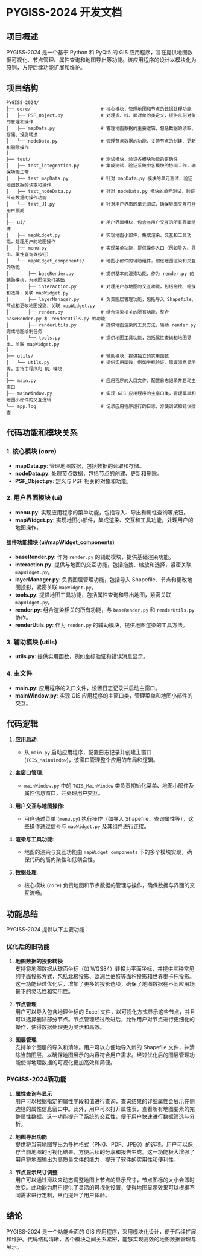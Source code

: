 # PYGISS-2024 开发文档


## 项目概述

PYGISS-2024 是一个基于 Python 和 PyQt5 的 GIS 应用程序，旨在提供地图数据可视化、节点管理、属性查询和地图导出等功能。该应用程序的设计以模块化为原则，方便后续功能扩展和维护。



## 项目结构
```
PYGISS-2024/
├── core/                          # 核心模块，管理地图和节点的数据处理功能
│   ├── PSF_Object.py              # 处理点、线、面对象的类定义，提供几何对象的管理和操作
│   ├── mapData.py                 # 管理地图数据的主要逻辑，包括数据的读取、存储、投影转换
│   └── nodeData.py                # 管理节点数据的功能，支持节点的创建、更新和删除操作
│
├── test/                          # 测试模块，验证各模块功能的正确性
│   ├── test_integration.py        # 集成测试，验证系统中各模块的协同工作，确保功能正常
│   ├── test_mapData.py            # 针对 mapData.py 模块的单元测试，验证地图数据的读取和操作
│   ├── test_nodeData.py           # 针对 nodeData.py 模块的单元测试，验证节点数据的操作功能
│   └── test_UI.py                 # 针对用户界面的单元测试，确保界面交互符合用户预期
│
├── ui/                            # 用户界面模块，包含与用户交互的所有界面组件
│   ├── mapWidget.py               # 实现地图小部件，集成渲染、交互和工具功能，处理用户的地图操作
│   ├── menu.py                    # 实现菜单功能，提供操作入口（例如导入、导出、属性查询等按钮）
│   └── mapWidget_components/      # 地图小部件的辅助组件，细化地图渲染和交互的功能
│       ├── baseRender.py          # 提供基本的渲染功能，作为 render.py 的辅助模块，为地图渲染打基础
│       ├── interaction.py         # 处理用户与地图的交互功能，包括拖拽、缩放和选择，关联 mapWidget.py
│       ├── layerManager.py        # 负责图层管理功能，包括导入 Shapefile、节点和更改地图投影，关联 mapWidget.py
│       ├── render.py              # 组合渲染相关的所有功能，整合 baseRender.py 和 renderUtils.py 的功能
│       ├── renderUtils.py         # 提供地图渲染的工具方法，辅助 render.py 完成地图绘制任务
│       └── tools.py               # 提供地图工具功能，包括属性查询和地图导出，关联 mapWidget.py
│
├── utils/                         # 辅助模块，提供独立的实用函数
│   └── utils.py                   # 提供实用函数，例如坐标验证、错误消息显示等，支持主程序和 UI 模块
│
├── main.py                        # 应用程序的入口文件，配置日志记录并启动主窗口
├── mainWindow.py                  # 实现 GIS 应用程序的主窗口类，管理菜单和地图小部件的交互逻辑
└── app.log                        # 记录应用程序运行的日志，方便调试和错误排查

```


## 代码功能和模块关系

### 1. 核心模块 (core)

- **mapData.py**: 管理地图数据，包括数据的读取和存储。
- **nodeData.py**: 处理节点数据，包括节点的创建、更新和删除。
- **PSF_Object.py**: 定义与 PSF 相关的对象和功能。

### 2. 用户界面模块 (ui)

- **menu.py**: 实现应用程序的菜单功能，包括导入、导出和属性查询等按钮。
- **mapWidget.py**: 实现地图小部件，集成渲染、交互和工具功能，处理用户的地图操作。

#### 组件功能模块 (ui/mapWidget_components)

- **baseRender.py**: 作为 `render.py` 的辅助模块，提供基础渲染功能。
- **interaction.py**: 提供与地图的交互功能，包括拖拽、缩放和选择，紧密关联 `mapWidget.py`。
- **layerManager.py**: 负责图层管理功能，包括导入 Shapefile、节点和更改地图投影，紧密关联 `mapWidget.py`。
- **tools.py**: 提供地图工具功能，包括属性查询和导出地图，紧密关联 `mapWidget.py`。
- **render.py**: 组合渲染相关的所有功能，与 `baseRender.py` 和 `renderUtils.py` 协作。
- **renderUtils.py**: 作为 `render.py` 的辅助模块，提供地图渲染的工具方法。

### 3. 辅助模块 (utils)

- **utils.py**: 提供实用函数，例如坐标验证和错误消息显示。

### 4. 主文件

- **main.py**: 应用程序的入口文件，设置日志记录并启动主窗口。
- **mainWindow.py**: 实现 GIS 应用程序的主窗口类，管理菜单和地图小部件的交互。



## 代码逻辑

1. **应用启动**: 
   - 从 `main.py` 启动应用程序，配置日志记录并创建主窗口 (`TGIS_MainWindow`)，该窗口管理整个应用的布局和逻辑。

2. **主窗口管理**: 
   - `mainWindow.py` 中的 `TGIS_MainWindow` 类负责初始化菜单、地图小部件及属性信息窗口，并处理用户交互。

3. **用户交互与地图操作**:
   - 用户通过菜单 (`menu.py`) 执行操作（如导入 Shapefile、查询属性等），这些操作通过信号与 `mapWidget.py` 及其组件进行连接。

4. **渲染与工具功能**:
   - 地图的渲染与交互功能由 `mapWidget_components` 下的多个模块实现，确保代码的高内聚性和低耦合性。

5. **数据处理**:
   - 核心模块 (`core`) 负责地图和节点数据的管理与操作，确保数据与界面的交互流畅。



## 功能总结

PYGISS-2024 提供以下主要功能：

### 优化后的旧功能

1. **地图数据的投影转换**  
   支持将地图数据从球面坐标（如 WGS84）转换为平面坐标，并提供三种常见的平面投影方式，包括北极投影、欧洲兰伯特等面积投影和世界墨卡托投影。这一功能经过优化后，增加了更多的投影选项，确保了地图数据在不同应用场景下的灵活性和实用性。

2. **节点管理**  
   用户可以导入包含地理坐标的 Excel 文件，以可视化方式显示这些节点，并且可以选择删除部分节点。节点管理经过改进后，允许用户对节点进行更细化的操作，使得数据处理更为灵活和高效。

3. **图层管理**  
   支持单个图层的导入和清除。用户可以方便地导入新的 Shapefile 文件，并清除当前图层，以确保地图展示的内容符合用户需求。经过优化后的图层管理功能使得地理数据的可视化更加高效和简便。

### PYGISS-2024新功能

1. **属性查询与显示**  
   用户可以根据指定的属性字段和值进行查询，查询结果的详细属性会展示在侧边栏的属性信息窗口中。此外，用户可以打开属性表，查看所有地图要素的完整属性数据。这一功能提升了系统的交互性，便于用户快速进行数据筛选与分析。

2. **地图导出功能**  
   提供将当前地图导出为多种格式（PNG、PDF、JPEG）的选项。用户可以保存当前地图的可视化结果，方便后续的分享和报告生成。这一功能极大增强了用户将地图输出为高质量文件的能力，提升了软件的实用性和便利性。

3. **节点显示尺寸调整**  
   用户可以通过滑块来动态调整地图上节点的显示尺寸，节点图标的大小会即时改变。此功能为用户提供了灵活的可视化设置，使得地图显示效果可以根据不同需求进行定制，从而提升了用户体验。


## 结论

PYGISS-2024 是一个功能全面的 GIS 应用程序，采用模块化设计，便于后续扩展和维护。代码结构清晰，各个模块之间关系紧密，能够实现高效的地图数据管理与展示。

